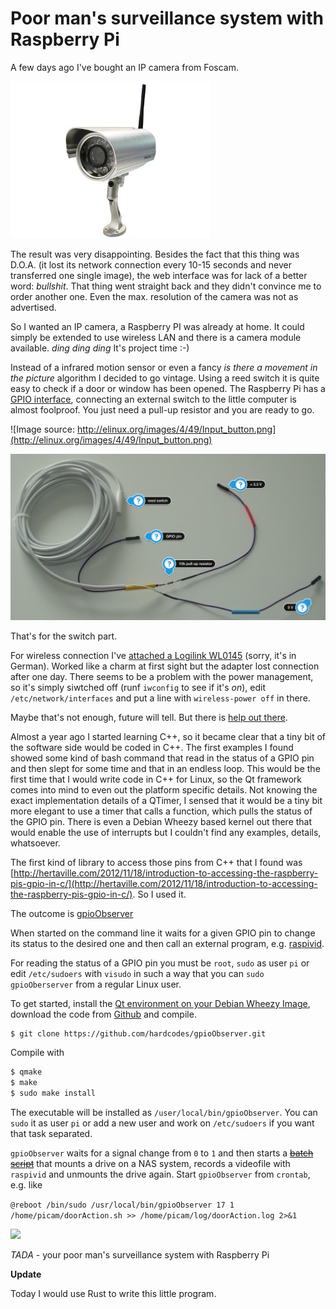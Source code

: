 # Poor man's surveillance system with Raspberry Pi #

A few days ago I've bought an IP camera from Foscam.

![](./gfx/57.jpg)

The result was very disappointing. Besides the fact that this thing was D.O.A. (it lost its network connection every 10-15 seconds and never transferred one single image), the web interface was for lack of a better word: _bullshit_. That thing went straight back and they didn't convince me to order another one. Even the max. resolution of the camera was not as advertised.

So I wanted an IP camera, a Raspberry PI was already at home. It could simply be extended to use wireless LAN and there is a camera module available.
*ding* *ding* *ding*
It's project time :-)

Instead of a infrared motion sensor or even a fancy _is there a movement in the picture_ algorithm I decided to go vintage. Using a reed switch it is quite easy to check if a door or window has been opened. The Raspberry Pi has a [GPIO interface](http://elinux.org/RPi_Low-level_peripherals), connecting an external switch to the little computer is almost foolproof.
You just need a pull-up resistor and you are ready to go.

![Image source: http://elinux.org/images/4/49/Input_button.png](http://elinux.org/images/4/49/Input_button.png)

![](./gfx/58.jpg)

That's for the switch part.

For wireless connection I've [attached a Logilink WL0145](http://www.gtkdb.de/index_36_2121.html) (sorry, it's in German). Worked like a charm at first sight but the adapter lost connection after one day. There seems to be a problem with the power management, so it's simply siwtched off (runf `iwconfig` to see if it's _on_), edit `/etc/network/interfaces` and put a line with `wireless-power off` in there.

Maybe that's not enough, future will tell. But there is [help out there](https://github.com/mharizanov/WiFi_Check/blob/master/WiFi_Check).

Almost a year ago I started learning C++, so it became clear that a tiny bit of the software side would be coded in C++. The first examples I found showed some kind of bash command that read in the status of a GPIO pin and then slept for some time and that in an endless loop. This would be the first time that I would write code in C++ for Linux, so the Qt framework comes into mind to even out the platform specific details. Not knowing the exact implementation details of a QTimer, I sensed that it would be a tiny bit more elegant to use a timer that calls a function, which pulls the status of the GPIO pin. There is even a Debian Wheezy based kernel out there that would enable the use of interrupts but I couldn't find any examples, details, whatsoever.

The first kind of library to access those pins from C++ that I found was [http://hertaville.com/2012/11/18/introduction-to-accessing-the-raspberry-pis-gpio-in-c/](http://hertaville.com/2012/11/18/introduction-to-accessing-the-raspberry-pis-gpio-in-c/). So I used it.

The outcome is [gpioObserver](https://github.com/hardcodes/gpioObserver.git)

When started on the command line it waits for a given GPIO pin to change its status to the desired one and then call an external program, e.g. [raspivid](http://www.raspberrypi.org/camera).

For reading the status of a GPIO pin you must be `root`, `sudo` as user `pi` or edit `/etc/sudoers` with `visudo` in such a way that you can `sudo gpioOberserver` from a regular Linux user.

To get started, install the [Qt environment on your Debian Wheezy Image](http://qt-project.org/wiki/apt-get_Qt4_on_the_Raspberry_Pi), download the code from [Github](https://github.com/hardcodes/gpioObserver.git) and compile.

```
$ git clone https://github.com/hardcodes/gpioObserver.git
```

Compile with

```sh
$ qmake
$ make
$ sudo make install
```

The executable will be installed as `/user/local/bin/gpioObserver`. You can `sudo` it as user `pi` or add a new user and work on `/etc/sudoers` if you want that task separated.

`gpioObserver` waits for a signal change from `0` to `1` and then starts a ~~[batch script](https://github.com/hardcodes/doorAction.sh.git)~~ that mounts a drive on a NAS system, records a videofile with `raspivid` and unmounts the drive again. Start `gpioObserver` from `crontab`, e.g. like

```@reboot /bin/sudo /usr/local/bin/gpioObserver 17 1 /home/picam/doorAction.sh >> /home/picam/log/doorAction.log 2>&1```

![](./gfx/59.jpg)

*TADA* - your poor man's surveillance system with Raspberry Pi


**Update**

Today I would use Rust to write this little program.
